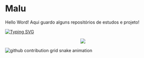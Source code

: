 # Malu
 Hello Word!
 Aqui guardo alguns repositórios de estudos e projeto!

<!-- Typing SVG -->
[![Typing SVG](https://readme-typing-svg.demolab.com?font=Fira+Code&weight=600&size=16&pause=1000&color=2581EC&width=435&lines=So+Long%2C+and+Thanks+for+All+the+Fish)](https://git.io/typing-svg)

<!-- TAG LINKEDIN -->
<div align="center">
 
[![](https://img.shields.io/badge/linkedin-0a66c2)](https://www.linkedin.com/in/maria-luiza-lima-05911b298/)
 
</div>

<!-- SNAKE PEFIL -->
<picture>
  <source media="(prefers-color-scheme: dark)" srcset="https://raw.githubusercontent.com/platane/MaluWhoo/output/github-contribution-grid-snake-dark.svg">
  <source media="(prefers-color-scheme: light)" srcset="https://raw.githubusercontent.com/platane/MaluWhoo/output/github-contribution-grid-snake.svg">
  <img alt="github contribution grid snake animation" src="https://raw.githubusercontent.com/MaluWhoo/platane/output/github-contribution-grid-snake.svg">
</picture>

<!-- _generated with [Platane/snk](https://github.com/Platane/snk)_-->
